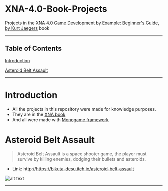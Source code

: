 # XNA-4.0-Book-Projects

Projects in the [XNA 4.0 Game Development by Example: Beginner's Guide, by Kurt Jaegers](https://www.packtpub.com/game-development/xna-40-game-development-example-beginners-guide "XNA 4.0 Game Development by Example: Beginner's Guide, by Kurt Jaegers") book

<hr>

## Table of Contents

[Introduction](#introduction)

[Asteroid Belt Assault](#asteroid-belt-assault)

------------

# Introduction

- All the projects in this repository were made for knowledge purposes.
- They are in the [XNA book](https://www.packtpub.com/game-development/xna-40-game-development-example-beginners-guide) 
- And all were made with [Monogame framework](http://www.monogame.net)

# Asteroid Belt Assault

> Asteroid Belt Assault is a space shooter game, the player must survive by killing enemies, dodging their bullets and asteroids.

- Link: http://https://bikuta-desu.itch.io/asteroid-belt-assault

![alt text](https://i.imgur.com/2c5bIwr.png "Game screenshot")

---

